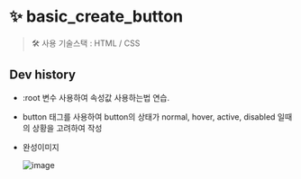 # ✨ basic_create_button
>  🛠 사용 기술스택 : HTML / CSS
## Dev history
- :root 변수 사용하여 속성값 사용하는법 연습.
- button 태그를 사용하여 button의 상태가 normal, hover, active, disabled 일때의 상황을 고려하여 작성
- 완성이미지
 
  ![image](https://github.com/user-attachments/assets/56db4075-193f-4205-bdcd-7175383fb4f3)
